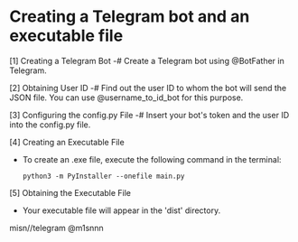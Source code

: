 # Creating a Telegram bot and an executable file

[1] Creating a Telegram Bot
    -# Create a Telegram bot using @BotFather in Telegram.

[2] Obtaining User ID
    -# Find out the user ID to whom the bot will send the JSON file. You can use
    @username_to_id_bot for this purpose.

[3] Configuring the config.py File
    -# Insert your bot's token and the user ID into the config.py file.

[4] Creating an Executable File
   - To create an .exe file, execute the following command in the terminal:
     ```
     python3 -m PyInstaller --onefile main.py
     ```

[5] Obtaining the Executable File
   - Your executable file will appear in the 'dist' directory.

misn//telegram @m1snnn
